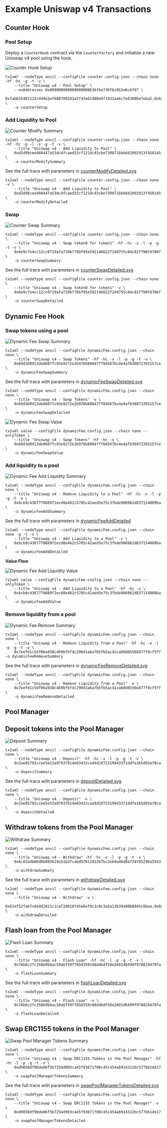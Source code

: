 # Example Uniswap v4 Transactions

## Counter Hook

### Pool Setup

Deploy a `CounterHook` contract via the `CounterFactory` and initialize a new Uniswap v4 pool using the hook.

![Counter Hook Setup](./counterSetup.svg)

```
tx2uml --nodeType anvil --configFile counter.config.json --chain none -hf -hc -g -t -v \
    --title "Uniswap v4 - Pool Setup" \
    --noAddresses 0x000000000000000000636f6e736f6c652e6c6f67 \
    0xfabb35401132c449e2ef6887892d1e2f43e62480e9f1932aa6c7e8308be7eba5,0xb3ee845923d8f202dd8d4326e87c39d7ee00d2ba341c7794d0f392327ecc41ff \
    -o counterSetup
```

### Add Liquidity to Pool

![Counter Modify Summary](./counterModifySummary.svg)

```
tx2uml --nodeType anvil --configFile counter.config.json --chain none  -hf -hc -p -l -x -g -t -v \
    --title "Uniswap v4 - Add Liquidity to Pool" \
    0xd2d9bcee460447a53dc4fcaed32cf121dcd3cbe730871bbb6d2092913f458145 \
    -o counterModifySummary
```

See the full trace with parameters in [counterModifyDetailed.svg](./counterModifyDetailed.svg)

```
tx2uml --nodeType anvil --configFile counter.config.json --chain none -v \
    --title "Uniswap v4 - Add Liquidity to Pool" \
    0xd2d9bcee460447a53dc4fcaed32cf121dcd3cbe730871bbb6d2092913f458145 \
    -o counterModifyDetailed
```

### Swap

![Counter Swap Summary](./counterSwapSummary.svg)

```
tx2uml --nodeType anvil --configFile counter.config.json --chain none \
    --title "Uniswap v4 - Swap token0 for token1" -hf -hc -x -l -p -g -t -v \
    0x6e9c7e4cc12cc0719afa739b776bf95e592146622f2dd755c84c81ff98fd706f \
    -o counterSwapSummary
```

See the full trace with parameters in [counterSwapDetailed.svg](./counterSwapDetailed.svg)

```
tx2uml --nodeType anvil --configFile counter.config.json --chain none \
    --title "Uniswap v4 - Swap token0 for token1" -v \
    0x6e9c7e4cc12cc0719afa739b776bf95e592146622f2dd755c84c81ff98fd706f \
    -o counterSwapDetailed
```

## Dynamic Fee Hook

### Swap tokens using a pool

![Dynamic Fee Swap Summary](./dynamicFeeSwapSummary.svg)

```
tx2uml --nodeType anvil --configFile dynamicFee.config.json --chain none \
    --title "Uniswap v4 - Swap Tokens" -hf -hc -x -l -p -g -t -v \
    0x69d3d0d13de8607fc93e9272e2b976b89847ff04567bc4e4afb36072393157ce \
    -o dynamicFeeSwapSummary
```

See the full trace with parameters in [dynamicFeeSwapDetailed.svg](./dynamicFeeSwapDetailed.svg)

```
tx2uml --nodeType anvil --configFile dynamicFee.config.json --chain none \
    --title "Uniswap v4 - Swap Tokens" -v \
    0x69d3d0d13de8607fc93e9272e2b976b89847ff04567bc4e4afb36072393157ce \
    -o dynamicFeeSwapDetailed
```

![Dynamic Fee Swap Value](./dynamicFeeSwapValue.svg)

```
tx2uml value --configFile dynamicFee.config.json --chain none --onlyToken \
    --title "Uniswap v4 - Swap Tokens" -hf -hc -v \
    0x69d3d0d13de8607fc93e9272e2b976b89847ff04567bc4e4afb36072393157ce \
    -o dynamicFeeSwapValue
```

### Add liquidity to a pool

![Dynamic Fee Add Liquidity Summary](./dynamicFeeAddSummary.svg)

```
tx2uml --nodeType anvil --configFile dynamicFee.config.json --chain none \
    --title "Uniswap v4 - Remove Liquidity to a Pool" -hf -hc -x -l -p -g -t -v \
    0xbcb9c4367770889f2ecd8e462c5705c42aed5e75c3fbde906962d837154009ba \
    -o dynamicFeeAddSummary
```

See the full trace with parameters in [dynamicFeeAddDetailed](./dynamicFeeAddDetailed.svg)

```
tx2uml --nodeType anvil --configFile dynamicFee.config.json --chain none -g -t -v \
    --title "Uniswap v4 - Add Liquidity to a Pool" -v \
    0xbcb9c4367770889f2ecd8e462c5705c42aed5e75c3fbde906962d837154009ba \
    -o dynamicFeeAddDetailed
```

**Value Flow**

![Dynamic Fee Add Liquidity Value](./dynamicFeeAddValue.svg)

```
tx2uml value --configFile dynamicFee.config.json --chain none --onlyToken \
    --title "Uniswap v4 - Add Liquidity to a Pool" -hf -hc -v \
    0xbcb9c4367770889f2ecd8e462c5705c42aed5e75c3fbde906962d837154009ba \
    -o dynamicFeeAddValue
```

### Remove liquidity from a pool

![Dynamic Fee Remove Summary](./dynamicFeeRemoveSummary.svg)

```
tx2uml --nodeType anvil --configFile dynamicFee.config.json --chain none \
    --title "Uniswap v4 - Remove Liquidity from a Pool" -hf -hc -x -l -p -g -t -v \
    0x7eefd1c5df06a938c469bfbfdc290d1a6a7b5fb5ac41ca60d8556b877f8cf5ff -o dynamicFeeRemoveSummary
```

See the full trace with parameters in [dynamicFeeRemoveDetailed.svg](./dynamicFeeRemoveDetailed.svg)

```
tx2uml --nodeType anvil --configFile dynamicFee.config.json --chain none \
    --title "Uniswap v4 - Remove Liquidity from a Pool" -v \
    0x7eefd1c5df06a938c469bfbfdc290d1a6a7b5fb5ac41ca60d8556b877f8cf5ff \
    -o dynamicFeeRemoveDetailed
```

## Pool Manager

## Deposit tokens into the Pool Manager

![Deposit Summary](./depositSummary.svg)

```
tx2uml --nodeType anvil --configFile dynamicFee.config.json --chain none \
    --title "Uniswap v4 - Deposit" -hf -hc -x -l -p -g -t -v \
    0x3ae85792ccee5e53a97937814e03432cad4d2d723199433f1ddfe165d93a78ca \
    -o depositSummary
```

See the full trace with parameters in [depositDetailed.svg](./depositDetailed.svg)

```
tx2uml --nodeType anvil --configFile dynamicFee.config.json --chain none \
    --title "Uniswap v4 - Deposit" -v \
    0x3ae85792ccee5e53a97937814e03432cad4d2d723199433f1ddfe165d93a78ca \
    -o depositDetailed
```

## Withdraw tokens from the Pool Manager

![Withdraw Summary](./withdrawSummary.svg)

```
tx2uml --nodeType anvil --configFile dynamicFee.config.json --chain none \
    --title "Uniswap v4 - Withdraw" -hf -hc -x -l -p -g -t -v \
    0x6c83adb06d0b985619cb1b37cabd5f012822b7bc2eb9a46dbbf34f85296a5543 \
    -o withdrawSummary
```

See the full trace with parameters in [withdrawDetailed.svg](./withdrawDetailed.svg)

```
tx2uml --nodeType anvil --configFile dynamicFee.config.json --chain none \
    --title "Uniswap v4 - Withdraw" -v \
    0x81ef52fae7c0a4d2421c1caf2d018f45e6ef9c1c0c3a5a13b39a90b8445c8baa,0x6c83adb06d0b985619cb1b37cabd5f012822b7bc2eb9a46dbbf34f85296a5543 \
    -o withdrawDetailed
```

## Flash loan from the Pool Manager

![Flash Loan Summary](./flashLoanSummary.svg)

```
tx2uml --nodeType anvil --configFile dynamicFee.config.json --chain none \
    --title "Uniswap v4 - Flash Loan" -hf -hc -l -p -g -t -v \
    0x78b6c2fc358b9bbac59abf59ff850359c68d4bdf59e2601d6499f978829470fa \
    -o flashLoanSummary
```

See the full trace with parameters in [flashLoanDetailed.svg](./flashLoanDetailed.svg)

```
tx2uml --nodeType anvil --configFile dynamicFee.config.json --chain none \
    --title "Uniswap v4 - Flash Loan" -v \
    0x78b6c2fc358b9bbac59abf59ff850359c68d4bdf59e2601d6499f978829470fa \
    -o flashLoanDetailed
```

## Swap ERC1155 tokens in the Pool Manager

![Swap Pool Manager Tokens Summary](./swapPoolManagerTokensSummary.svg)

```
tx2uml --nodeType anvil --configFile dynamicFee.config.json --chain none \
    --title "Uniswap v4 - Swap ERC1155 Tokens in the Pool Manager" -hf -hc -l -p -g -t -v \
    0xd9058df9bde86f5b7254d903ca45f93671f08c45c454ab914322bc577bb1de17 \
    -o swapPoolManagerTokensSummary
```

See the full trace with parameters in [swapPoolManagerTokensDetailed.svg](./swapPoolManagerTokensDetailed.svg)

```
tx2uml --nodeType anvil --configFile dynamicFee.config.json --chain none \
    --title "Uniswap v4 - Swap ERC1155 Tokens in the Pool Manager" -v \
    0xd9058df9bde86f5b7254d903ca45f93671f08c45c454ab914322bc577bb1de17 \
    -o swapPoolManagerTokensDetailed
```

<!-- 
tx2uml needs to support ERC1155 transfers
![Swap Pool Manager Tokens Value](./swapPoolManagerTokensValue.svg)

```
tx2uml value --configFile dynamicFee.config.json --chain none --onlyToken \
    --title "Uniswap v4 - Swap ERC1155 Tokens in the Pool Manager" -hf -hc -v \
    0xd9058df9bde86f5b7254d903ca45f93671f08c45c454ab914322bc577bb1de17 \
    -o swapPoolManagerTokensValue
``` -->